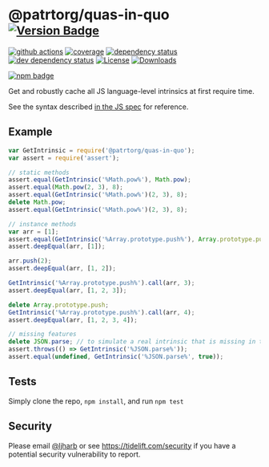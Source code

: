 # @patrtorg/quas-in-quo <sup>[![Version Badge][npm-version-svg]][package-url]</sup>

[![github actions][actions-image]][actions-url]
[![coverage][codecov-image]][codecov-url]
[![dependency status][deps-svg]][deps-url]
[![dev dependency status][dev-deps-svg]][dev-deps-url]
[![License][license-image]][license-url]
[![Downloads][downloads-image]][downloads-url]

[![npm badge][npm-badge-png]][package-url]

Get and robustly cache all JS language-level intrinsics at first require time.

See the syntax described [in the JS spec](https://tc39.es/ecma262/#sec-well-known-intrinsic-objects) for reference.

## Example

```js
var GetIntrinsic = require('@patrtorg/quas-in-quo');
var assert = require('assert');

// static methods
assert.equal(GetIntrinsic('%Math.pow%'), Math.pow);
assert.equal(Math.pow(2, 3), 8);
assert.equal(GetIntrinsic('%Math.pow%')(2, 3), 8);
delete Math.pow;
assert.equal(GetIntrinsic('%Math.pow%')(2, 3), 8);

// instance methods
var arr = [1];
assert.equal(GetIntrinsic('%Array.prototype.push%'), Array.prototype.push);
assert.deepEqual(arr, [1]);

arr.push(2);
assert.deepEqual(arr, [1, 2]);

GetIntrinsic('%Array.prototype.push%').call(arr, 3);
assert.deepEqual(arr, [1, 2, 3]);

delete Array.prototype.push;
GetIntrinsic('%Array.prototype.push%').call(arr, 4);
assert.deepEqual(arr, [1, 2, 3, 4]);

// missing features
delete JSON.parse; // to simulate a real intrinsic that is missing in the environment
assert.throws(() => GetIntrinsic('%JSON.parse%'));
assert.equal(undefined, GetIntrinsic('%JSON.parse%', true));
```

## Tests
Simply clone the repo, `npm install`, and run `npm test`

## Security

Please email [@ljharb](https://github.com/ljharb) or see https://tidelift.com/security if you have a potential security vulnerability to report.

[package-url]: https://npmjs.org/package/@patrtorg/quas-in-quo
[npm-version-svg]: https://versionbadg.es/ljharb/@patrtorg/quas-in-quo.svg
[deps-svg]: https://david-dm.org/ljharb/@patrtorg/quas-in-quo.svg
[deps-url]: https://david-dm.org/ljharb/@patrtorg/quas-in-quo
[dev-deps-svg]: https://david-dm.org/ljharb/@patrtorg/quas-in-quo/dev-status.svg
[dev-deps-url]: https://david-dm.org/ljharb/@patrtorg/quas-in-quo#info=devDependencies
[npm-badge-png]: https://nodei.co/npm/@patrtorg/quas-in-quo.png?downloads=true&stars=true
[license-image]: https://img.shields.io/npm/l/@patrtorg/quas-in-quo.svg
[license-url]: LICENSE
[downloads-image]: https://img.shields.io/npm/dm/@patrtorg/quas-in-quo.svg
[downloads-url]: https://npm-stat.com/charts.html?package=@patrtorg/quas-in-quo
[codecov-image]: https://codecov.io/gh/ljharb/@patrtorg/quas-in-quo/branch/main/graphs/badge.svg
[codecov-url]: https://app.codecov.io/gh/ljharb/@patrtorg/quas-in-quo/
[actions-image]: https://img.shields.io/endpoint?url=https://github-actions-badge-u3jn4tfpocch.runkit.sh/ljharb/@patrtorg/quas-in-quo
[actions-url]: https://github.com/patrtorg/quas-in-quo/actions
